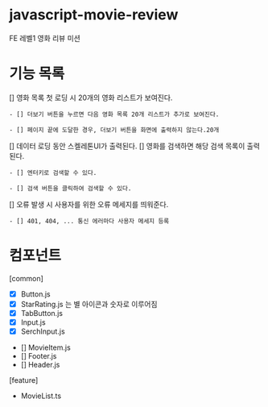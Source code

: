 # javascript-movie-review

FE 레벨1 영화 리뷰 미션

# 기능 목록

[] 영화 목록 첫 로딩 시 20개의 영화 리스트가 보여진다.

    - [] 더보기 버튼을 누르면 다음 영화 목록 20개 리스트가 추가로 보여진다.

    - [] 페이지 끝에 도달한 경우, 더보기 버튼을 화면에 출력하지 않는다.20개

[] 데이터 로딩 동안 스켈레톤UI가 출력된다.
[] 영화를 검색하면 해당 검색 목록이 출력된다.

    - [] 엔터키로 검색할 수 있다.

    - [] 검색 버튼을 클릭하여 검색할 수 있다.

[] 오류 발생 시 사용자를 위한 오류 메세지를 띄워준다.

    - [] 401, 404, ... 통신 에러마다 사용자 메세지 등록

# 컴포넌트

[common]

- [x] Button.js
- [x] StarRating.js 는 별 아이콘과 숫자로 이루어짐
- [x] TabButton.js
- [x] Input.js
- [x] SerchInput.js
- [] MovieItem.js
- [] Footer.js
- [] Header.js

[feature]

- MovieList.ts
